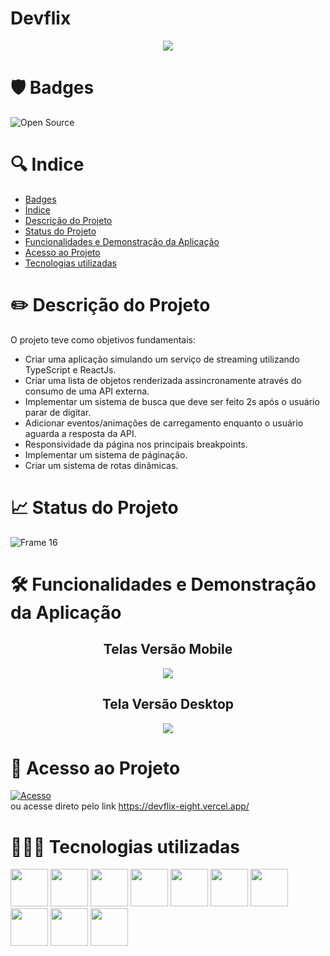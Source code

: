 # Devflix

<p align='center'>
  <img src='https://user-images.githubusercontent.com/108281436/200326018-263ab314-fe6f-4013-974a-53820b61f661.png'/>
<p/>


# 🛡️ Badges
![Open Source](https://img.shields.io/badge/OpenSource-%E2%9D%A4-green)


# 🔍 Indice

* [Badges](https://github.com/elielgomes/Devflix/blob/master/README.md#%EF%B8%8F-badges)
* [Índice](https://github.com/elielgomes/Devflix/blob/master/README.md#-indice)
* [Descrição do Projeto](https://github.com/elielgomes/Devflix/blob/master/README.md#%EF%B8%8F-descri%C3%A7%C3%A3o-do-projeto)
* [Status do Projeto](https://github.com/elielgomes/Devflix/blob/master/README.md#-status-do-projeto)
* [Funcionalidades e Demonstração da Aplicação](https://github.com/elielgomes/Devflix/blob/master/README.md#%EF%B8%8F-funcionalidades-e-demonstra%C3%A7%C3%A3o-da-aplica%C3%A7%C3%A3o)
* [Acesso ao Projeto](https://github.com/elielgomes/Devflix/blob/master/README.md#-acesso-ao-projeto)
* [Tecnologias utilizadas](https://github.com/elielgomes/Devflix/blob/master/README.md#-tecnologias-utilizadas)


# ✏️ Descrição do Projeto

O projeto teve como objetivos fundamentais:
- Criar uma aplicação simulando um serviço de streaming utilizando TypeScript e ReactJs.
- Criar uma lista de objetos renderizada assincronamente através do consumo de uma API externa.
- Implementar um sistema de busca que deve ser feito 2s após o usuário parar de digitar.
- Adicionar eventos/animações de carregamento enquanto o usuário aguarda a resposta da API.
- Responsividade da página nos principais breakpoints.
- Implementar um sistema de páginação.
- Criar um sistema de rotas dinâmicas.

# 📈 Status do Projeto
![Frame 16](https://user-images.githubusercontent.com/108281436/192803852-d0a0e110-a351-4eb9-ad0e-95cb36a0bb49.png)

# 🛠️ Funcionalidades e Demonstração da Aplicação

<h2 align="center">
  Telas Versão Mobile
</h2>

<p align='center'>
  <img src="https://user-images.githubusercontent.com/108281436/200360083-fd0da4fb-f698-4122-871e-5c5919b4303d.png"/>
</p>


<h2 align="center">
  Tela Versão Desktop
</h2> 

<p align='center'>
  <img src="https://user-images.githubusercontent.com/108281436/205339820-fe1680d5-c359-4824-be43-ef1da4965a8a.png"/>
</p>
    

# 🔑 Acesso ao Projeto

[![Acesso](https://user-images.githubusercontent.com/108281436/192802838-0c7abeda-f41a-4c34-86c7-ead30e2b223c.png)](https://devflix-eight.vercel.app/) <br>
ou acesse direto pelo link https://devflix-eight.vercel.app/

# 👨🏻‍💻 Tecnologias utilizadas
<div align='start'>

<img width=60 heigth=60 src="https://cdn.jsdelivr.net/gh/devicons/devicon/icons/react/react-original.svg"  />

<img width=60 heigth=60 src="https://cdn.jsdelivr.net/gh/devicons/devicon/icons/typescript/typescript-original.svg"  />

<img width=60 heigth=60 src="https://user-images.githubusercontent.com/108281436/205324695-eef946cd-1fe6-4c7f-8404-b181fec6fda0.png"  />

<img width=60 heigth=60 src="https://user-images.githubusercontent.com/108281436/205325896-cc8dd048-ebb4-4455-99ed-af81caf81410.png" />

<img width=60 heigth=60 src="https://cdn.jsdelivr.net/gh/devicons/devicon/icons/git/git-original.svg" />

<img width=60 heigth=60 src="https://cdn.jsdelivr.net/gh/devicons/devicon/icons/github/github-original.svg" />

<img width=60 heigth=60 src="https://cdn.jsdelivr.net/gh/devicons/devicon/icons/photoshop/photoshop-plain.svg" />

<img width=60 heigth=60 src="https://cdn.jsdelivr.net/gh/devicons/devicon/icons/figma/figma-original.svg" />

<img width=60 heigth=60 src="https://cdn.jsdelivr.net/gh/devicons/devicon/icons/visualstudio/visualstudio-plain.svg" />

<img width=60 heigth=60 src="https://cdn.jsdelivr.net/gh/devicons/devicon/icons/windows8/windows8-original.svg" />

</div>
          
          
